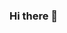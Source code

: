 ### Hi there 👋

<!--
**rizwanahmad432/rizwanahmad432** is a ✨ _special_ ✨ repository because its `README.md` (this file) appears on your GitHub profile.

Here are some ideas to get you started:

- 🔭 I’m currently for BS Computer Science at GIFT University, Gujranwala, Pakistan.
- 🌱 I’m currently learning Python and Machine Learning.
- 👯 I’m looking to collaborate on Biggners Projects.
- 🤔 I’m looking for help with new models of ML.
- 📫 How to reach me: 221370063@gift.edu.pk
- 😄 Pronouns: rizwan ahmad
- ⚡ Fun fact: enjoy coding jocks
-->
